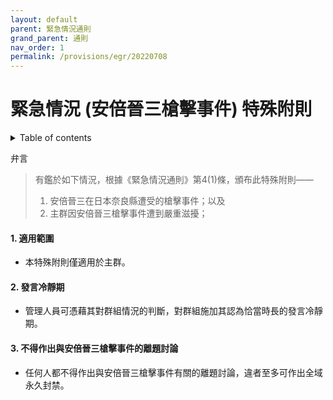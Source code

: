 ```yaml
---
layout: default
parent: 緊急情況通則
grand_parent: 通則
nav_order: 1
permalink: /provisions/egr/20220708
---
```


# 緊急情況 (安倍晉三槍擊事件) 特殊附則

<details close markdown="block">
  <summary>
    Table of contents
  </summary>
  {: .text-delta }
- TOC
{:toc}
</details>

弁言
> 有鑑於如下情況，根據《緊急情況通則》第4(1)條，頒布此特殊附則——
>
> 1. 安倍晉三在日本奈良縣遭受的槍擊事件；以及
> 2. 主群因安倍晉三槍擊事件遭到嚴重滋擾；

#### 1. 適用範圍

- 本特殊附則僅適用於主群。

#### 2. 發言冷靜期

- 管理人員可憑藉其對群組情況的判斷，對群組施加其認為恰當時長的發言冷靜期。

#### 3. 不得作出與安倍晉三槍擊事件的離題討論

- 任何人都不得作出與安倍晉三槍擊事件有關的離題討論，違者至多可作出全域永久封禁。
